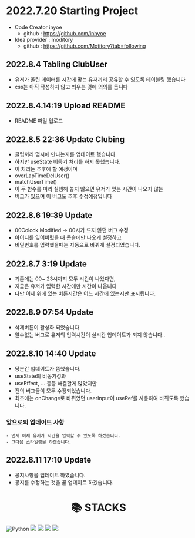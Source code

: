 # 2022.7.20 Starting Project
  - Code Creator inyoe 
    - github : https://github.com/inhyoe
  - Idea provider : moditory
    - github : https://github.com/Motitory?tab=following
## 2022.8.4 Tabling ClubUser
  - 유저가 올린 데이터를 시간에 맞는 유저끼리 공유할 수 있도록 테이블링 했습니다
  - css는 아직 작성하지 않고 띄우는 것에 의의를 둡니다

## 2022.8.4.14:19 Upload README
  - README 파일 업로드

## 2022.8.5 22:36 Update Clubing
  - 클럽끼리 몇시에 만나는지를 업데이트 했습니다.
  - 하지만 useState 비동기 처리를 하지 못했습니다.
  - 이 처리는 추후에 할 예정이며
  - overLapTimeDelUser()    
  - matchUserTime()         
  - 이 두 함수를 미리 실행해 놓지 않으면 유저가 맞는 시간이 나오지 않는
  - 버그가 있으며 이 버그도 추후 수정예정입니다 

## 2022.8.6 19:39 Update 
  - 00Colock Modified -> 00시가 뜨지 않던 버그 수정
  - 아이디를 잊어버렸을 때 콘솔에만 나오게 설정하고
  - 비밀번호를 입력했을때는 자동으로 바뀌게 설정되었습니다.

## 2022.8.7 3:19 Update 
  - 기존에는 00~ 23시까지 모두 시간이 나왔다면,
  - 지금은 유저가 입력한 시간에만 시간이 나옵니다
  - 다만 이제 위에 있는 버튼시간은 어느 시간에 있는지만 표시됩니다.

## 2022.8.9 07:54 Update
  - 삭제버튼이 활성화 되었습니다
  - 알수없는 버그로 유저의 입력시간이 실시간 업데이트가 되지 않습니다..


## 2022.8.10 14:40 Update
  - 당분간 업데이트가 뜸했습니다.
  - useState의 비동기성과
  - useEffect, ... 등등 해결할게 많았지만
  - 전의 버그들이 모두 수정되었습니다.
  - 최초에는 onChange로 바뀌었던 userInput이 useRef를 사용하여 바뀌도록 했습니다.
  ### 앞으로의 업데이트 사항
    - 먼저 이제 유저가 시간을 입력할 수 있도록 하겠습니다.
    - 그다음 스타일링을 하겠습니다.

## 2022.8.11 17:10 Update
  - 공지사항을 업데이트 하였습니다.
  - 공지를 수정하는 것을 곧 업데이트 하겠습니다.
<div align=center><h1>📚 STACKS</h1></div>
<img alt="Python" src ="https://img.shields.io/badge/Python-3776AB.svg?&style=for-the-badge&logo=Python&logoColor=white"/>
  <img src="https://img.shields.io/badge/java-007396?style=for-the-badge&logo=java&logoColor=white"> 
<img src="https://img.shields.io/badge/react-61DAFB?style=for-the-badge&logo=react&logoColor=black">
<img src="https://img.shields.io/badge/javascript-F7DF1E?style=for-the-badge&logo=javascript&logoColor=black">
  <img src="https://img.shields.io/badge/node.js-339933?style=for-the-badge&logo=Node.js&logoColor=white">
